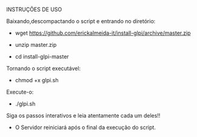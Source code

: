 INSTRUÇÕES DE USO

Baixando,descompactando o script e entrando no diretório:

* wget https://github.com/erickalmeida-it/install-glpi/archive/master.zip

* unzip master.zip

* cd install-glpi-master   

Tornando o script executável:

* chmod +x glpi.sh

Execute-o:

* ./glpi.sh

Siga os passos interativos e leia atentamente cada um deles!!

- O Servidor reiniciará após o final da execução do script.
